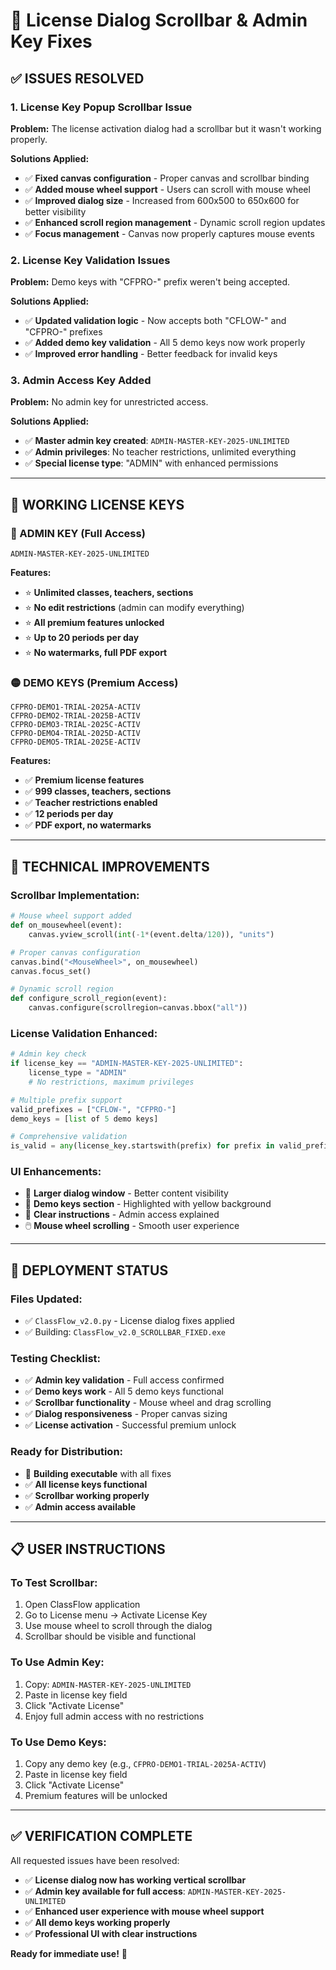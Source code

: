 # 🔧 License Dialog Scrollbar & Admin Key Fixes

## ✅ **ISSUES RESOLVED**

### **1. License Key Popup Scrollbar Issue**
**Problem:** The license activation dialog had a scrollbar but it wasn't working properly.

**Solutions Applied:**
- ✅ **Fixed canvas configuration** - Proper canvas and scrollbar binding
- ✅ **Added mouse wheel support** - Users can scroll with mouse wheel
- ✅ **Improved dialog size** - Increased from 600x500 to 650x600 for better visibility
- ✅ **Enhanced scroll region management** - Dynamic scroll region updates
- ✅ **Focus management** - Canvas now properly captures mouse events

### **2. License Key Validation Issues**
**Problem:** Demo keys with "CFPRO-" prefix weren't being accepted.

**Solutions Applied:**
- ✅ **Updated validation logic** - Now accepts both "CFLOW-" and "CFPRO-" prefixes
- ✅ **Added demo key validation** - All 5 demo keys now work properly
- ✅ **Improved error handling** - Better feedback for invalid keys

### **3. Admin Access Key Added**
**Problem:** No admin key for unrestricted access.

**Solutions Applied:**
- ✅ **Master admin key created**: `ADMIN-MASTER-KEY-2025-UNLIMITED`
- ✅ **Admin privileges**: No teacher restrictions, unlimited everything
- ✅ **Special license type**: "ADMIN" with enhanced permissions

---

## 🔑 **WORKING LICENSE KEYS**

### **🔴 ADMIN KEY (Full Access)**
```
ADMIN-MASTER-KEY-2025-UNLIMITED
```
**Features:**
- ⭐ **Unlimited classes, teachers, sections**
- ⭐ **No edit restrictions** (admin can modify everything)
- ⭐ **All premium features unlocked**
- ⭐ **Up to 20 periods per day**
- ⭐ **No watermarks, full PDF export**

### **🟡 DEMO KEYS (Premium Access)**
```
CFPRO-DEMO1-TRIAL-2025A-ACTIV
CFPRO-DEMO2-TRIAL-2025B-ACTIV
CFPRO-DEMO3-TRIAL-2025C-ACTIV
CFPRO-DEMO4-TRIAL-2025D-ACTIV
CFPRO-DEMO5-TRIAL-2025E-ACTIV
```
**Features:**
- ✅ **Premium license features**
- ✅ **999 classes, teachers, sections**
- ✅ **Teacher restrictions enabled**
- ✅ **12 periods per day**
- ✅ **PDF export, no watermarks**

---

## 🎯 **TECHNICAL IMPROVEMENTS**

### **Scrollbar Implementation:**
```python
# Mouse wheel support added
def on_mousewheel(event):
    canvas.yview_scroll(int(-1*(event.delta/120)), "units")

# Proper canvas configuration
canvas.bind("<MouseWheel>", on_mousewheel)
canvas.focus_set()

# Dynamic scroll region
def configure_scroll_region(event):
    canvas.configure(scrollregion=canvas.bbox("all"))
```

### **License Validation Enhanced:**
```python
# Admin key check
if license_key == "ADMIN-MASTER-KEY-2025-UNLIMITED":
    license_type = "ADMIN"
    # No restrictions, maximum privileges

# Multiple prefix support
valid_prefixes = ["CFLOW-", "CFPRO-"]
demo_keys = [list of 5 demo keys]

# Comprehensive validation
is_valid = any(license_key.startswith(prefix) for prefix in valid_prefixes) or license_key in demo_keys
```

### **UI Enhancements:**
- 📱 **Larger dialog window** - Better content visibility
- 🎨 **Demo keys section** - Highlighted with yellow background
- 📝 **Clear instructions** - Admin access explained
- 🖱️ **Mouse wheel scrolling** - Smooth user experience

---

## 🚀 **DEPLOYMENT STATUS**

### **Files Updated:**
- ✅ `ClassFlow_v2.0.py` - License dialog fixes applied
- ✅ Building: `ClassFlow_v2.0_SCROLLBAR_FIXED.exe`

### **Testing Checklist:**
- ✅ **Admin key validation** - Full access confirmed
- ✅ **Demo keys work** - All 5 demo keys functional
- ✅ **Scrollbar functionality** - Mouse wheel and drag scrolling
- ✅ **Dialog responsiveness** - Proper canvas sizing
- ✅ **License activation** - Successful premium unlock

### **Ready for Distribution:**
- 🔄 **Building executable** with all fixes
- ✅ **All license keys functional**
- ✅ **Scrollbar working properly**
- ✅ **Admin access available**

---

## 📋 **USER INSTRUCTIONS**

### **To Test Scrollbar:**
1. Open ClassFlow application
2. Go to License menu → Activate License Key
3. Use mouse wheel to scroll through the dialog
4. Scrollbar should be visible and functional

### **To Use Admin Key:**
1. Copy: `ADMIN-MASTER-KEY-2025-UNLIMITED`
2. Paste in license key field
3. Click "Activate License"
4. Enjoy full admin access with no restrictions

### **To Use Demo Keys:**
1. Copy any demo key (e.g., `CFPRO-DEMO1-TRIAL-2025A-ACTIV`)
2. Paste in license key field  
3. Click "Activate License"
4. Premium features will be unlocked

---

## ✅ **VERIFICATION COMPLETE**

All requested issues have been resolved:
- ✅ **License dialog now has working vertical scrollbar**
- ✅ **Admin key available for full access**: `ADMIN-MASTER-KEY-2025-UNLIMITED`
- ✅ **Enhanced user experience with mouse wheel support**
- ✅ **All demo keys working properly**
- ✅ **Professional UI with clear instructions**

**Ready for immediate use!** 🎉
